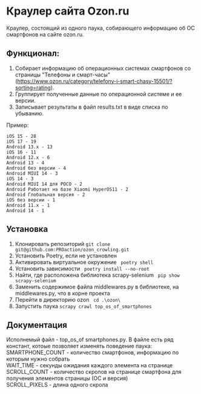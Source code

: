 # Краулер сайта Ozon.ru
Краулер, состоящий из одного паука, собирающего информацию об ОС смартфонов на сайте ozon.ru.
## Функционал:
1. Собирает информацию об операционных системах смартфонов со страницы "Телефоны и смарт-часы" 
(https://www.ozon.ru/category/telefony-i-smart-chasy-15501/?sorting=rating).
2. Группирует полученные данные по операционной системе и ее версии.
3. Записывает результаты в файл results.txt в виде списка по убыванию.

Пример:
```angular2html
iOS 15 - 28
iOS 17 - 19
Android 13.x - 13
iOS 16 - 11
Android 12.x - 6
Android 13 - 4
Android без версии - 4
Android MIUI 14 - 3
iOS 14 - 3
Android MIUI 14 для POCO - 2
Android Работает на базе Xiaomi HyperOS11 - 2
Android Глобальная версия - 2
iOS без версии - 1
Android 11.x - 1
Android 14 - 1

```
<!--Установка-->
## Установка
1. Клонировать репозиторий
```git clone git@github.com:PROaction/ozon_crowling.git```
2. Установить Poetry, если не установлен
3. Активировать виртуальное окружение
``` poetry shell```
4. Установить зависимости
``` poetry install --no-root```
5. Найти, где расположена библиотека scrapy-selenium
``` pip show scrapy-selenium```
6. Заменить содержимое файла middlewares.py в библиотеке, на middlewares.py, что в корне проекта
7. Перейти в директорию ozon
``` cd .\ozon\```
8. Запустить паука
```scrapy crawl top_os_of_smartphones```

<!--Пользовательская документация-->
## Документация
Исполнемый файл - top_os_of smartphones.py. В файле есть ряд констант, котоые позволяет изменять поведение паука:\
SMARTPHONE_COUNT - количество смартфонов, информацию по которым нужно собрать\
WAIT_TIME - секунды ожидания каждого элемента на странице\
SCROLL_COUNT - количество скролов на странице смартфона для получения элементов страницы (ОС и версия)\
SCROLL_PIXELS - длина одного скрола
